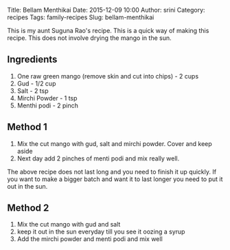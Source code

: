 Title: Bellam Menthikai
Date: 2015-12-09 10:00
Author: srini
Category: recipes
Tags: family-recipes
Slug: bellam-menthikai

This is my aunt Suguna Rao's recipe. This is a quick way of making this recipe. This does not involve drying the mango in the sun. 

Ingredients
-----------
1. One raw green mango (remove skin and cut into chips) - 2 cups
2. Gud - 1/2 cup
3. Salt - 2 tsp
4. Mirchi Powder - 1 tsp
5. Menthi podi - 2 pinch

Method 1
--------
1. Mix the cut mango with gud, salt and mirchi powder. Cover and keep aside
2. Next day add 2 pinches of menti podi and mix really well.

The above recipe does not last long and you need to finish it up quickly. If you want to make a bigger
batch and want it to last longer you need to put it out in the sun.

Method 2
--------
1. Mix the cut mango with gud and salt
2. keep it out in the sun everyday till you see it oozing a syrup
3. Add the mirchi powder and menti podi and mix well
